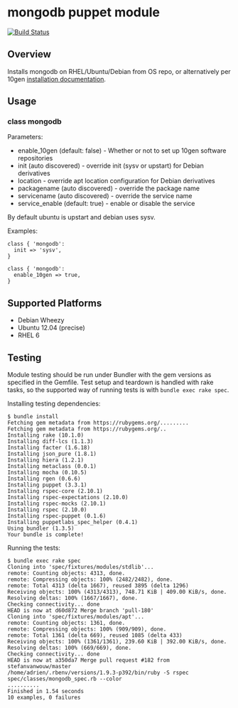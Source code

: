 # mongodb puppet module

[![Build Status](https://travis-ci.org/puppetlabs/puppetlabs-mongodb.png?branch=master)](https://travis-ci.org/puppetlabs/puppetlabs-mongodb)

## Overview

Installs mongodb on RHEL/Ubuntu/Debian from OS repo, or alternatively per 10gen [installation documentation](http://www.mongodb.org/display/DOCS/Ubuntu+and+Debian+packages).

## Usage

### class mongodb

Parameters:
* enable_10gen (default: false) - Whether or not to set up 10gen software repositories
* init (auto discovered) - override init (sysv or upstart) for Debian derivatives
* location - override apt location configuration for Debian derivatives
* packagename (auto discovered) - override the package name
* servicename (auto discovered) - override the service name
* service_enable (default: true) - enable or disable the service

By default ubuntu is upstart and debian uses sysv.

Examples:

    class { 'mongodb':
      init => 'sysv',
    }

    class { 'mongodb':
      enable_10gen => true,
    }

## Supported Platforms

* Debian Wheezy
* Ubuntu 12.04 (precise)
* RHEL 6

## Testing

Module testing should be run under Bundler with the gem versions as specified
in the Gemfile. Test setup and teardown is handled with rake tasks, so the
supported way of running tests is with `bundle exec rake spec`.

Installing testing dependencies:

    $ bundle install
    Fetching gem metadata from https://rubygems.org/.........
    Fetching gem metadata from https://rubygems.org/..
    Installing rake (10.1.0) 
    Installing diff-lcs (1.1.3) 
    Installing facter (1.6.18) 
    Installing json_pure (1.8.1) 
    Installing hiera (1.2.1) 
    Installing metaclass (0.0.1) 
    Installing mocha (0.10.5) 
    Installing rgen (0.6.6) 
    Installing puppet (3.3.1) 
    Installing rspec-core (2.10.1) 
    Installing rspec-expectations (2.10.0) 
    Installing rspec-mocks (2.10.1) 
    Installing rspec (2.10.0) 
    Installing rspec-puppet (0.1.6) 
    Installing puppetlabs_spec_helper (0.4.1) 
    Using bundler (1.3.5) 
    Your bundle is complete!

Running the tests:

    $ bundle exec rake spec
    Cloning into 'spec/fixtures/modules/stdlib'...
    remote: Counting objects: 4313, done.
    remote: Compressing objects: 100% (2482/2482), done.
    remote: Total 4313 (delta 1667), reused 3895 (delta 1296)
    Receiving objects: 100% (4313/4313), 748.71 KiB | 409.00 KiB/s, done.
    Resolving deltas: 100% (1667/1667), done.
    Checking connectivity... done
    HEAD is now at d60d872 Merge branch 'pull-180'
    Cloning into 'spec/fixtures/modules/apt'...
    remote: Counting objects: 1361, done.
    remote: Compressing objects: 100% (909/909), done.
    remote: Total 1361 (delta 669), reused 1085 (delta 433)
    Receiving objects: 100% (1361/1361), 239.60 KiB | 392.00 KiB/s, done.
    Resolving deltas: 100% (669/669), done.
    Checking connectivity... done
    HEAD is now at a350da7 Merge pull request #182 from stefanvanwouw/master
    /home/adrien/.rbenv/versions/1.9.3-p392/bin/ruby -S rspec spec/classes/mongodb_spec.rb --color
    ..........
    Finished in 1.54 seconds
    10 examples, 0 failures
